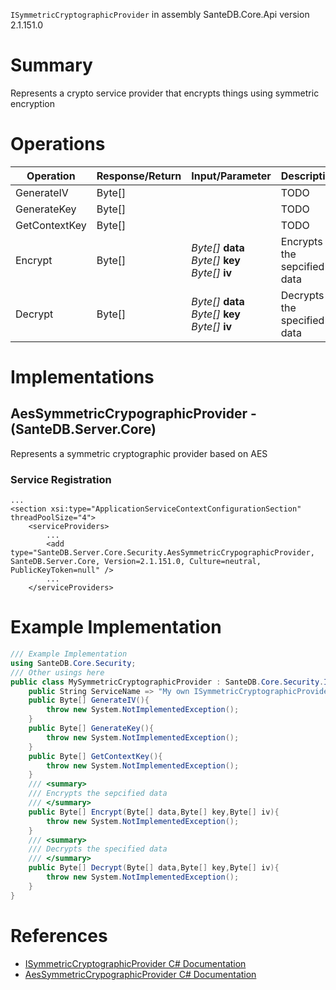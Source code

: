 `ISymmetricCryptographicProvider` in assembly SanteDB.Core.Api version 2.1.151.0

# Summary
Represents a crypto service provider that encrypts things using symmetric encryption

# Operations

|Operation|Response/Return|Input/Parameter|Description|
|-|-|-|-|
|GenerateIV|Byte[]||TODO|
|GenerateKey|Byte[]||TODO|
|GetContextKey|Byte[]||TODO|
|Encrypt|Byte[]|*Byte[]* **data**<br/>*Byte[]* **key**<br/>*Byte[]* **iv**|Encrypts the sepcified data|
|Decrypt|Byte[]|*Byte[]* **data**<br/>*Byte[]* **key**<br/>*Byte[]* **iv**|Decrypts the specified data|

# Implementations


## AesSymmetricCrypographicProvider - (SanteDB.Server.Core)
Represents a symmetric cryptographic provider based on AES

### Service Registration
```markup
...
<section xsi:type="ApplicationServiceContextConfigurationSection" threadPoolSize="4">
	<serviceProviders>
		...
		<add type="SanteDB.Server.Core.Security.AesSymmetricCrypographicProvider, SanteDB.Server.Core, Version=2.1.151.0, Culture=neutral, PublicKeyToken=null" />
		...
	</serviceProviders>
```
# Example Implementation
```csharp
/// Example Implementation
using SanteDB.Core.Security;
/// Other usings here
public class MySymmetricCryptographicProvider : SanteDB.Core.Security.ISymmetricCryptographicProvider { 
	public String ServiceName => "My own ISymmetricCryptographicProvider service";
	public Byte[] GenerateIV(){
		throw new System.NotImplementedException();
	}
	public Byte[] GenerateKey(){
		throw new System.NotImplementedException();
	}
	public Byte[] GetContextKey(){
		throw new System.NotImplementedException();
	}
	/// <summary>
	/// Encrypts the sepcified data
	/// </summary>
	public Byte[] Encrypt(Byte[] data,Byte[] key,Byte[] iv){
		throw new System.NotImplementedException();
	}
	/// <summary>
	/// Decrypts the specified data
	/// </summary>
	public Byte[] Decrypt(Byte[] data,Byte[] key,Byte[] iv){
		throw new System.NotImplementedException();
	}
}
```

# References

* [ISymmetricCryptographicProvider C# Documentation](http://santesuite.org/assets/doc/net/html/T_SanteDB_Core_Security_ISymmetricCryptographicProvider.htm)
* [AesSymmetricCrypographicProvider C# Documentation](http://santesuite.org/assets/doc/net/html/T_SanteDB_Server_Core_Security_AesSymmetricCrypographicProvider.htm)
